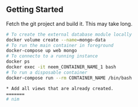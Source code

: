 ## Getting Started
Fetch the git project and build it. This may take long.
```bash
# To create the external database module locally
docker volume create --name=mongo-data
# To run the main container in foreground
docker-compose up web mongo
# To connecto to a running instance
docker ps
docker exec -it neem_CONTAINER_NAME_1 bash
# To run a disposable container
docker-compose run --rm CONTAINER_NAME /bin/bash

* Add all views that are already created.
=======
# nim

